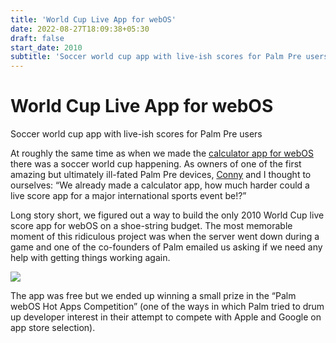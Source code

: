 ```yaml
---
title: 'World Cup Live App for webOS'
date: 2022-08-27T18:09:38+05:30
draft: false
start_date: 2010
subtitle: 'Soccer world cup app with live-ish scores for Palm Pre users'
---
```


# World Cup Live App for webOS

Soccer world cup app with live-ish scores for Palm Pre users

At roughly the same time as when we made the [calculator app for webOS](../calculatorswebos) there was a soccer world cup happening.
As owners of one of the first amazing but ultimately ill-fated Palm Pre devices, [Conny](http://www.corneliascheitz.com) and I thought to ourselves:
“We already made a calculator app, how much harder could a live score app for a major international sports event be!?”

Long story short, we figured out a way to build the only 2010 World Cup live score app for webOS on a shoe-string budget.
The most memorable moment of this ridiculous project was when the server went down during a game and one of the co-founders of Palm emailed us asking if we need any help with getting things working again.

![](../../photos/worldcuplivewebos/worldcupmanager.png)

The app was free but we ended up winning a small prize in the “Palm webOS Hot Apps Competition”
(one of the ways in which Palm tried to drum up developer interest in their attempt to compete with Apple and Google on app store selection).

